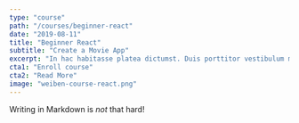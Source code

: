 ```yaml
---
type: "course"
path: "/courses/beginner-react"
date: "2019-08-11"
title: "Beginner React"
subtitle: "Create a Movie App"
excerpt: "In hac habitasse platea dictumst. Duis porttitor vestibulum mauris, eget vehicula enim convallis feugiat. Vivamus et ante sagittis, egestas nisi eget, pellentesque sapien. Aenean mollis ipsum a augue maximus, eget cursus ex auctor. Etiam pellentesque semper tellus, quis porttitor metus vehicula ut."
cta1: "Enroll course"
cta2: "Read More"
image: "weiben-course-react.png"
---
```

Writing in Markdown is _not_ that hard!